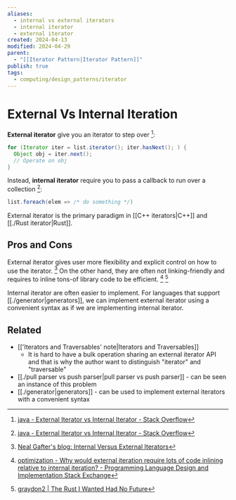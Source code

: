 ```yaml
---
aliases:
  - internal vs external iterators
  - internal iterator
  - external iterator
created: 2024-04-13
modified: 2024-04-29
parent:
  - "[[Iterator Pattern|Iterator Pattern]]"
publish: true
tags:
  - computing/design_patterns/iterator
---
```


# External Vs Internal Iteration

**External iterator** give you an iterator to step over [^stackoverflow]:

```java
for (Iterator iter = list.iterator(); iter.hasNext(); ) {
  Object obj = iter.next();
  // Operate on obj
}
```

Instead, **internal iterator** require you to pass a callback to run over a collection  [^stackoverflow]:

```scala
list.foreach(elem => /* do something */)
```

External iterator is the primary paradigm in [[C++ iterators|C++]] and [[./Rust iterator|Rust]].
## Pros and Cons
External iterator gives user more flexibility and explicit control on how to use the iterator. [^3] On the other hand, they are often not linking-friendly and requires to inline tons-of library code to be efficient. [^1] [^2]

Internal iterator are often easier to implement. For languages that support  [[./generator|generators]], we can implement external iterator using a convenient syntax as if we are implementing internal iterator.

## Related
- [['Iterators and Traversables' note|Iterators and Traversables]]
  - It is hard to have a bulk operation sharing an external iterator API and that is why the author want to distinguish "iterator" and "traversable"
- [[./pull parser vs push parser|pull parser vs push parser]] - can be seen an instance of this problem
- [[./generator|generators]] - can be used to implement external iterators with a convenient syntax


[^stackoverflow]: [java - External Iterator vs Internal Iterator - Stack Overflow](https://stackoverflow.com/questions/224648/external-iterator-vs-internal-iterator#224675)
[^1]: [optimization - Why would external iteration require lots of code inlining relative to internal iteration? - Programming Language Design and Implementation Stack Exchange](https://langdev.stackexchange.com/questions/2664/why-would-external-iteration-require-lots-of-code-inlining-relative-to-internal)
[^2]: [graydon2 | The Rust I Wanted Had No Future](https://graydon2.dreamwidth.org/307291.html)
[^3]: [Neal Gafter's blog: Internal Versus External Iterators](http://gafter.blogspot.com/2007/07/internal-versus-external-iterators.html?m=1)